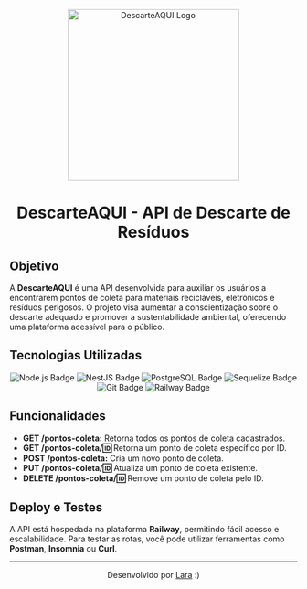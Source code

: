 <p align="center">
  <a href="https://github.com/laralimamota/DescarteAQUI" target="_blank">
    <img src="[https://www.example.com/imagem-tema.png](https://github.com/user-attachments/assets/044c40b6-4782-4182-93ec-5f3cf9677b70)" width="300" alt="DescarteAQUI Logo" />
  </a>
</p>



<h1 align="center">DescarteAQUI - API de Descarte de Resíduos</h1>

## Objetivo

A **DescarteAQUI** é uma API desenvolvida para auxiliar os usuários a encontrarem pontos de coleta para materiais recicláveis, eletrônicos e resíduos perigosos. O projeto visa aumentar a conscientização sobre o descarte adequado e promover a sustentabilidade ambiental, oferecendo uma plataforma acessível para o público.

## Tecnologias Utilizadas

<p align="center">
  <img src="https://img.shields.io/badge/Node.js-339933?style=for-the-badge&logo=nodedotjs&logoColor=white" alt="Node.js Badge" />
  <img src="https://img.shields.io/badge/NestJS-E0234E?style=for-the-badge&logo=nestjs&logoColor=white" alt="NestJS Badge" />
  <img src="https://img.shields.io/badge/PostgreSQL-336791?style=for-the-badge&logo=postgresql&logoColor=white" alt="PostgreSQL Badge" />
  <img src="https://img.shields.io/badge/Sequelize-52B0E7?style=for-the-badge&logo=sequelize&logoColor=white" alt="Sequelize Badge" />
  <img src="https://img.shields.io/badge/Git-F05032?style=for-the-badge&logo=git&logoColor=white" alt="Git Badge" />
  <img src="https://img.shields.io/badge/Railway-0B0D0E?style=for-the-badge&logo=railway&logoColor=white" alt="Railway Badge" />
</p>

## Funcionalidades

- **GET /pontos-coleta:** Retorna todos os pontos de coleta cadastrados.
- **GET /pontos-coleta/:id:** Retorna um ponto de coleta específico por ID.
- **POST /pontos-coleta:** Cria um novo ponto de coleta.
- **PUT /pontos-coleta/:id:** Atualiza um ponto de coleta existente.
- **DELETE /pontos-coleta/:id:** Remove um ponto de coleta pelo ID.

## Deploy e Testes

A API está hospedada na plataforma **Railway**, permitindo fácil acesso e escalabilidade. Para testar as rotas, você pode utilizar ferramentas como **Postman**, **Insomnia** ou **Curl**.

---

<p align="center">
  Desenvolvido por <a href="https://github.com/laralimamota">Lara</a> :)
</p>
